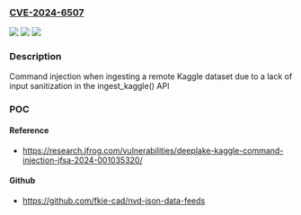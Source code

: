 ### [CVE-2024-6507](https://cve.mitre.org/cgi-bin/cvename.cgi?name=CVE-2024-6507)
![](https://img.shields.io/static/v1?label=Product&message=n%2Fa&color=blue)
![](https://img.shields.io/static/v1?label=Version&message=n%2Fa&color=blue)
![](https://img.shields.io/static/v1?label=Vulnerability&message=n%2Fa&color=brighgreen)

### Description

Command injection when ingesting a remote Kaggle dataset due to a lack of input sanitization in the ingest_kaggle() API

### POC

#### Reference
- https://research.jfrog.com/vulnerabilities/deeplake-kaggle-command-injection-jfsa-2024-001035320/

#### Github
- https://github.com/fkie-cad/nvd-json-data-feeds

